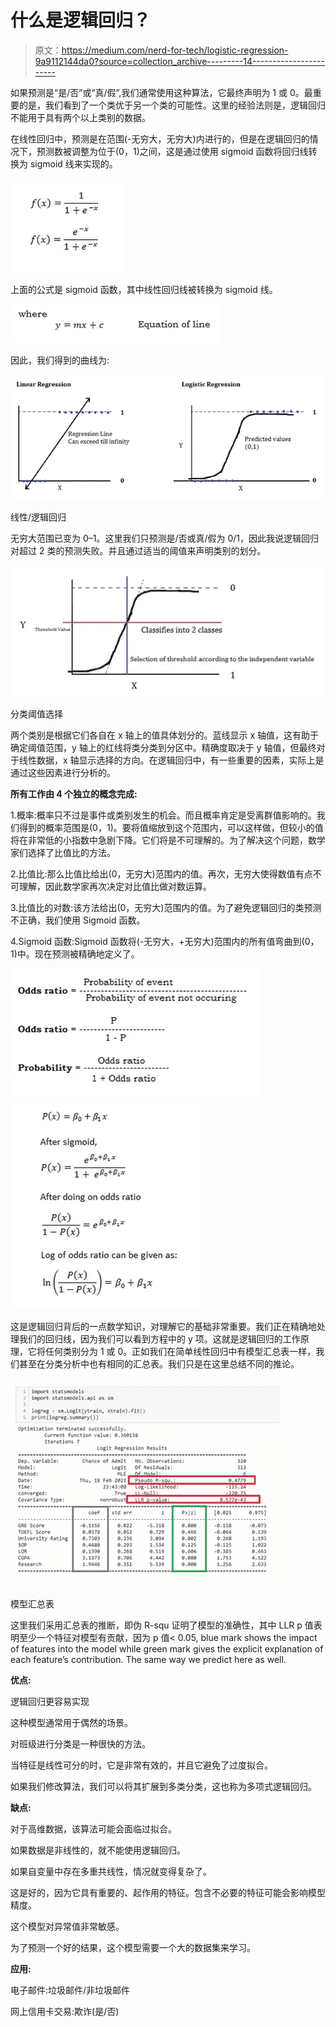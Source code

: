 # 什么是逻辑回归？

> 原文：<https://medium.com/nerd-for-tech/logistic-regression-9a9112144da0?source=collection_archive---------14----------------------->

如果预测是“是/否”或“真/假”,我们通常使用这种算法，它最终声明为 1 或 0。最重要的是，我们看到了一个类优于另一个类的可能性。这里的经验法则是，逻辑回归不能用于具有两个以上类别的数据。

在线性回归中，预测是在范围(-无穷大，无穷大)内进行的，但是在逻辑回归的情况下，预测数被调整为位于(0，1)之间，这是通过使用 sigmoid 函数将回归线转换为 sigmoid 线来实现的。

![](img/239730ccafd74a4972df7647c24a1e12.png)

上面的公式是 sigmoid 函数，其中线性回归线被转换为 sigmoid 线。

![](img/2a326f8bb1ba39b76ea8cf980eb10adb.png)

因此，我们得到的曲线为:

![](img/7fc8eeecf175873c345b38f1770065a4.png)

线性/逻辑回归

无穷大范围已变为 0–1。这里我们只预测是/否或真/假为 0/1，因此我说逻辑回归对超过 2 类的预测失败。并且通过适当的阈值来声明类别的划分。

![](img/9df18fdd9fe7366e16f21b4ac1c11079.png)

分类阈值选择

两个类别是根据它们各自在 x 轴上的值具体划分的。蓝线显示 x 轴值，这有助于确定阈值范围，y 轴上的红线将类分类到分区中。精确度取决于 y 轴值，但最终对于线性数据，x 轴显示选择的方向。在逻辑回归中，有一些重要的因素，实际上是通过这些因素进行分析的。

**所有工作由 4 个独立的概念完成:**

1.概率:概率只不过是事件或类别发生的机会。而且概率肯定是受离群值影响的。我们得到的概率范围是(0，1)。要将值缩放到这个范围内，可以这样做，但较小的值将在非常低的小指数中急剧下降。它们将是不可理解的。为了解决这个问题，数学家们选择了比值比的方法。

2.比值比:那么比值比给出(0，无穷大)范围内的值。再次，无穷大使得数值有点不可理解，因此数学家再次决定对比值比做对数运算。

3.比值比的对数:该方法给出(0，无穷大)范围内的值。为了避免逻辑回归的类预测不正确，我们使用 Sigmoid 函数。

4.Sigmoid 函数:Sigmoid 函数将(-无穷大，+无穷大)范围内的所有值弯曲到(0，1)中。现在预测被精确地定义了。

![](img/9c7c06632a12a0106a33145f08d3ec89.png)![](img/b752562b8a27cdacaba1930378c8f7ab.png)

这是逻辑回归背后的一点数学知识，对理解它的基础非常重要。我们正在精确地处理我们的回归线，因为我们可以看到方程中的 y 项。这就是逻辑回归的工作原理，它将任何类别分为 1 或 0。正如我们在简单线性回归中有模型汇总表一样，我们甚至在分类分析中也有相同的汇总表。我们只是在这里总结不同的推论。

![](img/711277e76e8a0a421512b6b19eb21122.png)

模型汇总表

这里我们采用汇总表的推断，即伪 R-squ 证明了模型的准确性，其中 LLR p 值表明至少一个特征对模型有贡献，因为 p 值< 0.05, blue mark shows the impact of features into the model while green mark gives the explicit explanation of each feature’s contribution. The same way we predict here as well.

**优点:**

逻辑回归更容易实现

这种模型通常用于偶然的场景。

对班级进行分类是一种很快的方法。

当特征是线性可分的时，它是非常有效的，并且它避免了过度拟合。

如果我们修改算法，我们可以将其扩展到多类分类，这也称为多项式逻辑回归。

**缺点:**

对于高维数据，该算法可能会面临过拟合。

如果数据是非线性的，就不能使用逻辑回归。

如果自变量中存在多重共线性，情况就变得复杂了。

这是好的，因为它具有重要的、起作用的特征。包含不必要的特征可能会影响模型精度。

这个模型对异常值非常敏感。

为了预测一个好的结果，这个模型需要一个大的数据集来学习。

**应用:**

电子邮件:垃圾邮件/非垃圾邮件

网上信用卡交易:欺诈(是/否)